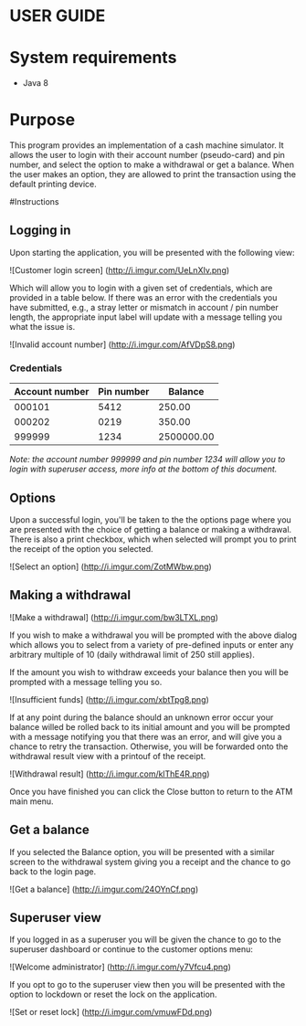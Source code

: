 # USER GUIDE

# System requirements

* Java 8

# Purpose

This program provides an implementation of a cash machine simulator. It allows the user to login with their account number (pseudo-card) and pin number, and select
the option to make a withdrawal or get a balance. When the user makes an option, they are allowed to print the transaction using the default printing device.


#Instructions

## Logging in

Upon starting the application, you will be presented with the following view:

![Customer login screen]
(http://i.imgur.com/UeLnXIv.png)

Which will allow you to login with a given set of credentials, which are provided in a table below. 
If there was an error with the credentials you have submitted, e.g., a stray letter or mismatch in account / pin number length, the appropriate input label will update with a message telling you what the issue is.

![Invalid account number]
(http://i.imgur.com/AfVDpS8.png)

### Credentials

| Account number | Pin number | Balance |
|-------------------------|------------------|-------------|
|  000101               | 5412            | 250.00  |
|  000202               | 0219            | 350.00  |
|  999999               | 1234            | 2500000.00 |

*Note: the account number 999999 and pin number 1234 will allow you to login with superuser access, more info at the bottom of this document.*

## Options

Upon a successful login, you'll be taken to the the options page where you are presented with the choice of getting a balance or making a withdrawal. There is also a print checkbox, which when selected will prompt you to print the receipt of the option you selected.

![Select an option]
(http://i.imgur.com/ZotMWbw.png)

## Making a withdrawal

![Make a withdrawal]
(http://i.imgur.com/bw3LTXL.png)

If you wish to make a withdrawal you will be prompted with the above dialog which allows you to select from a variety of pre-defined inputs or enter any arbitrary multiple of 10 (daily withdrawal limit of 250 still applies).

If the amount you wish to withdraw exceeds your balance then you will be prompted with a message telling you so.

![Insufficient funds]
(http://i.imgur.com/xbtTpg8.png)

If at any point during the balance should an unknown error occur your balance willed be rolled back to its initial amount and you will be prompted with a message notifying you that there was an error, and will give you a chance to retry the transaction. Otherwise, you will be forwarded onto the withdrawal result view with a printouf of the receipt.

![Withdrawal result]
(http://i.imgur.com/klThE4R.png)

Once you have finished you can click the Close button to return to the ATM main menu.

## Get a balance

If you selected the Balance option, you will be presented with a similar screen to the withdrawal system giving you a receipt and the chance to go back to the login page.

![Get a balance]
(http://i.imgur.com/24OYnCf.png)

## Superuser view

If you logged in as a superuser you will be given the chance to go to the superuser dashboard or continue to the customer options menu:

![Welcome administrator]
(http://i.imgur.com/y7Vfcu4.png)

If you opt to go to the superuser view then you will be presented with the option to lockdown or reset the lock on the application.

![Set or reset lock]
(http://i.imgur.com/vmuwFDd.png)
